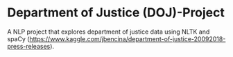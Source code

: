 # Department of Justice (DOJ)-Project
A NLP project that explores department of justice data using NLTK and spaCy (https://www.kaggle.com/jbencina/department-of-justice-20092018-press-releases).

